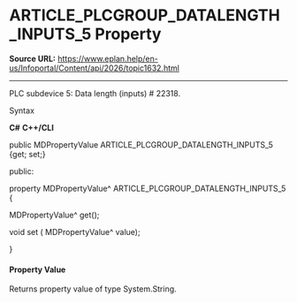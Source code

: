 # ARTICLE_PLCGROUP_DATALENGTH_INPUTS_5 Property

**Source URL:** https://www.eplan.help/en-us/Infoportal/Content/api/2026/topic1632.html

---

PLC subdevice 5: Data length (inputs) # 22318.

Syntax

**C#**
**C++/CLI**


public MDPropertyValue ARTICLE_PLCGROUP_DATALENGTH_INPUTS_5 {get; set;}

public:

property MDPropertyValue^ ARTICLE_PLCGROUP_DATALENGTH_INPUTS_5 {

   MDPropertyValue^ get();

   void set (    MDPropertyValue^ value);

}


#### Property Value

Returns property value of type System.String.
